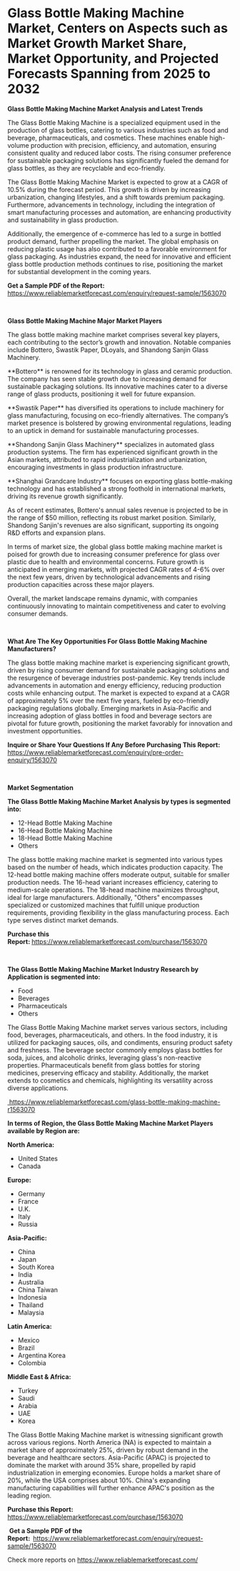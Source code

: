 <p><h1>Glass Bottle Making Machine Market, Centers on Aspects such as Market Growth Market Share, Market Opportunity, and Projected Forecasts Spanning from 2025 to 2032</h1></p><p><strong>Glass Bottle Making Machine Market Analysis and Latest Trends</strong></p>
<p><p>The Glass Bottle Making Machine is a specialized equipment used in the production of glass bottles, catering to various industries such as food and beverage, pharmaceuticals, and cosmetics. These machines enable high-volume production with precision, efficiency, and automation, ensuring consistent quality and reduced labor costs. The rising consumer preference for sustainable packaging solutions has significantly fueled the demand for glass bottles, as they are recyclable and eco-friendly.</p><p>The Glass Bottle Making Machine Market is expected to grow at a CAGR of 10.5% during the forecast period. This growth is driven by increasing urbanization, changing lifestyles, and a shift towards premium packaging. Furthermore, advancements in technology, including the integration of smart manufacturing processes and automation, are enhancing productivity and sustainability in glass production. </p><p>Additionally, the emergence of e-commerce has led to a surge in bottled product demand, further propelling the market. The global emphasis on reducing plastic usage has also contributed to a favorable environment for glass packaging. As industries expand, the need for innovative and efficient glass bottle production methods continues to rise, positioning the market for substantial development in the coming years.</p></p>
<p><strong>Get a Sample PDF of the Report:&nbsp;</strong> <a href="https://www.reliablemarketforecast.com/enquiry/request-sample/1563070?utm_campaign=2531&utm_medium=2&utm_source=Github&utm_content=ia&utm_term=22022025&utm_id=glass-bottle-making-machine">https://www.reliablemarketforecast.com/enquiry/request-sample/1563070</a></p>
<p>&nbsp;</p>
<p><strong>Glass Bottle Making Machine Major Market Players</strong></p>
<p><p>The glass bottle making machine market comprises several key players, each contributing to the sector’s growth and innovation. Notable companies include Bottero, Swastik Paper, DLoyals, and Shandong Sanjin Glass Machinery. </p><p>**Bottero** is renowned for its technology in glass and ceramic production. The company has seen stable growth due to increasing demand for sustainable packaging solutions. Its innovative machines cater to a diverse range of glass products, positioning it well for future expansion.</p><p>**Swastik Paper** has diversified its operations to include machinery for glass manufacturing, focusing on eco-friendly alternatives. The company’s market presence is bolstered by growing environmental regulations, leading to an uptick in demand for sustainable manufacturing processes.</p><p>**Shandong Sanjin Glass Machinery** specializes in automated glass production systems. The firm has experienced significant growth in the Asian markets, attributed to rapid industrialization and urbanization, encouraging investments in glass production infrastructure.</p><p>**Shanghai Grandcare Industry** focuses on exporting glass bottle-making technology and has established a strong foothold in international markets, driving its revenue growth significantly.</p><p>As of recent estimates, Bottero's annual sales revenue is projected to be in the range of $50 million, reflecting its robust market position. Similarly, Shandong Sanjin's revenues are also significant, supporting its ongoing R&D efforts and expansion plans.</p><p>In terms of market size, the global glass bottle making machine market is poised for growth due to increasing consumer preference for glass over plastic due to health and environmental concerns. Future growth is anticipated in emerging markets, with projected CAGR rates of 4-6% over the next few years, driven by technological advancements and rising production capacities across these major players. </p><p>Overall, the market landscape remains dynamic, with companies continuously innovating to maintain competitiveness and cater to evolving consumer demands.</p></p>
<p>&nbsp;</p>
<p><strong>What Are The Key Opportunities For Glass Bottle Making Machine Manufacturers?</strong></p>
<p><p>The glass bottle making machine market is experiencing significant growth, driven by rising consumer demand for sustainable packaging solutions and the resurgence of beverage industries post-pandemic. Key trends include advancements in automation and energy efficiency, reducing production costs while enhancing output. The market is expected to expand at a CAGR of approximately 5% over the next five years, fueled by eco-friendly packaging regulations globally. Emerging markets in Asia-Pacific and increasing adoption of glass bottles in food and beverage sectors are pivotal for future growth, positioning the market favorably for innovation and investment opportunities.</p></p>
<p><strong>Inquire or Share Your Questions If Any Before Purchasing This Report:</strong> <a href="https://www.reliablemarketforecast.com/enquiry/pre-order-enquiry/1563070?utm_campaign=2531&utm_medium=2&utm_source=Github&utm_content=ia&utm_term=22022025&utm_id=glass-bottle-making-machine">https://www.reliablemarketforecast.com/enquiry/pre-order-enquiry/1563070</a></p>
<p>&nbsp;</p>
<p><strong>Market Segmentation</strong></p>
<p><strong>The Glass Bottle Making Machine Market Analysis by types is segmented into:</strong></p>
<p><ul><li>12-Head Bottle Making Machine</li><li>16-Head Bottle Making Machine</li><li>18-Head Bottle Making Machine</li><li>Others</li></ul></p>
<p><p>The glass bottle making machine market is segmented into various types based on the number of heads, which indicates production capacity. The 12-head bottle making machine offers moderate output, suitable for smaller production needs. The 16-head variant increases efficiency, catering to medium-scale operations. The 18-head machine maximizes throughput, ideal for large manufacturers. Additionally, "Others" encompasses specialized or customized machines that fulfill unique production requirements, providing flexibility in the glass manufacturing process. Each type serves distinct market demands.</p></p>
<p><strong>Purchase this Report:&nbsp;</strong><a href="https://www.reliablemarketforecast.com/purchase/1563070?utm_campaign=2531&utm_medium=2&utm_source=Github&utm_content=ia&utm_term=22022025&utm_id=glass-bottle-making-machine">https://www.reliablemarketforecast.com/purchase/1563070</a></p>
<p>&nbsp;</p>
<p><strong>The Glass Bottle Making Machine Market Industry Research by Application is segmented into:</strong></p>
<p><ul><li>Food</li><li>Beverages</li><li>Pharmaceuticals</li><li>Others</li></ul></p>
<p><p>The Glass Bottle Making Machine market serves various sectors, including food, beverages, pharmaceuticals, and others. In the food industry, it is utilized for packaging sauces, oils, and condiments, ensuring product safety and freshness. The beverage sector commonly employs glass bottles for soda, juices, and alcoholic drinks, leveraging glass's non-reactive properties. Pharmaceuticals benefit from glass bottles for storing medicines, preserving efficacy and stability. Additionally, the market extends to cosmetics and chemicals, highlighting its versatility across diverse applications.</p></p>
<p><a href="https://www.reliablemarketforecast.com/glass-bottle-making-machine-r1563070?utm_campaign=2531&utm_medium=2&utm_source=Github&utm_content=ia&utm_term=22022025&utm_id=glass-bottle-making-machine">&nbsp;https://www.reliablemarketforecast.com/glass-bottle-making-machine-r1563070</a></p>
<p><strong>In terms of Region, the Glass Bottle Making Machine Market Players available by Region are:</strong></p>
<p>
    <p> <strong> North America: </strong>
        <ul>
            <li>United States</li>
            <li>Canada</li>
        </ul>
        </p> 
    <p> <strong> Europe: </strong>
        <ul>
            <li>Germany</li>
            <li>France</li>
            <li>U.K.</li>
            <li>Italy</li>
            <li>Russia</li>
        </ul>
        </p> 
    <p> <strong> Asia-Pacific: </strong>
        <ul>
            <li>China</li>
            <li>Japan</li>
            <li>South Korea</li>
            <li>India</li>
            <li>Australia</li>
            <li>China Taiwan</li>
            <li>Indonesia</li>
            <li>Thailand</li>
            <li>Malaysia</li>
        </ul>
        </p> 
    <p> <strong> Latin America: </strong>
        <ul>
            <li>Mexico</li>
            <li>Brazil</li>
            <li>Argentina Korea</li>
            <li>Colombia</li>
        </ul>
        </p> 
    <p> <strong> Middle East & Africa: </strong>
        <ul>
            <li>Turkey</li>
            <li>Saudi</li>
            <li>Arabia</li>
            <li>UAE</li>
            <li>Korea</li>
        </ul>
    </p>
    </p>
<p><p>The Glass Bottle Making Machine market is witnessing significant growth across various regions. North America (NA) is expected to maintain a market share of approximately 25%, driven by robust demand in the beverage and healthcare sectors. Asia-Pacific (APAC) is projected to dominate the market with around 35% share, propelled by rapid industrialization in emerging economies. Europe holds a market share of 20%, while the USA comprises about 10%. China's expanding manufacturing capabilities will further enhance APAC's position as the leading region.</p></p>
<p><strong>Purchase this Report: </strong><a href="https://www.reliablemarketforecast.com/purchase/1563070?utm_campaign=2531&utm_medium=2&utm_source=Github&utm_content=ia&utm_term=22022025&utm_id=glass-bottle-making-machine">https://www.reliablemarketforecast.com/purchase/1563070</a></p>
<p>&nbsp;<strong>Get a Sample PDF of the Report:&nbsp;&nbsp;</strong><a href="https://www.reliablemarketforecast.com/enquiry/request-sample/1563070?utm_campaign=2531&utm_medium=2&utm_source=Github&utm_content=ia&utm_term=22022025&utm_id=glass-bottle-making-machine">https://www.reliablemarketforecast.com/enquiry/request-sample/1563070</a></p>
<p><strong></strong></p>
<p>Check more reports on <a href="https://www.reliablemarketforecast.com/?utm_campaign=2531&utm_medium=2&utm_source=Github&utm_content=ia&utm_term=22022025&utm_id=glass-bottle-making-machine">https://www.reliablemarketforecast.com/</a></p>